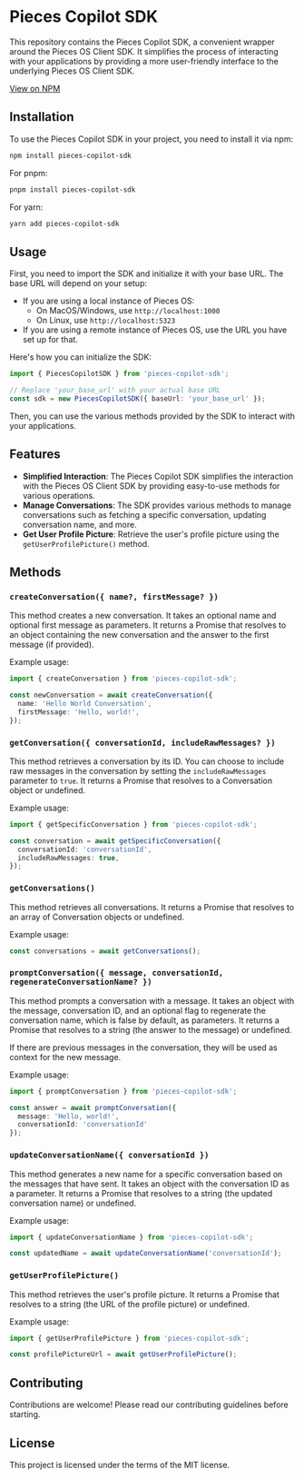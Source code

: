 # Pieces Copilot SDK

This repository contains the Pieces Copilot SDK, a convenient wrapper around the Pieces OS Client SDK. It simplifies the process of interacting with your applications by providing a more user-friendly interface to the underlying Pieces OS Client SDK.

[View on NPM](https://www.npmjs.com/package/pieces-copilot-sdk)

## Installation

To use the Pieces Copilot SDK in your project, you need to install it via npm:

```bash
npm install pieces-copilot-sdk
```

For pnpm:
```bash
pnpm install pieces-copilot-sdk
```

For yarn:
```bash
yarn add pieces-copilot-sdk
```

## Usage

First, you need to import the SDK and initialize it with your base URL. The base URL will depend on your setup:

- If you are using a local instance of Pieces OS:
  - On MacOS/Windows, use `http://localhost:1000`
  - On Linux, use `http://localhost:5323`
- If you are using a remote instance of Pieces OS, use the URL you have set up for that.

Here's how you can initialize the SDK:

```typescript
import { PiecesCopilotSDK } from 'pieces-copilot-sdk';

// Replace 'your_base_url' with your actual base URL
const sdk = new PiecesCopilotSDK({ baseUrl: 'your_base_url' });
```

Then, you can use the various methods provided by the SDK to interact with your applications.

## Features

- **Simplified Interaction**: The Pieces Copilot SDK simplifies the interaction with the Pieces OS Client SDK by providing easy-to-use methods for various operations.
- **Manage Conversations**: The SDK provides various methods to manage conversations such as fetching a specific conversation, updating conversation name, and more.
- **Get User Profile Picture**: Retrieve the user's profile picture using the `getUserProfilePicture()` method.

## Methods

### `createConversation({ name?, firstMessage? })`

This method creates a new conversation. It takes an optional name and optional first message as parameters. It returns a Promise that resolves to an object containing the new conversation and the answer to the first message (if provided).

Example usage:

```typescript
import { createConversation } from 'pieces-copilot-sdk';

const newConversation = await createConversation({
  name: 'Hello World Conversation',
  firstMessage: 'Hello, world!',
});
```

### `getConversation({ conversationId, includeRawMessages? })`

This method retrieves a conversation by its ID. You can choose to include raw messages in the conversation by setting the `includeRawMessages` parameter to `true`. It returns a Promise that resolves to a Conversation object or undefined.

Example usage:

```typescript
import { getSpecificConversation } from 'pieces-copilot-sdk';

const conversation = await getSpecificConversation({
  conversationId: 'conversationId',
  includeRawMessages: true,
});
```

### `getConversations()`

This method retrieves all conversations. It returns a Promise that resolves to an array of Conversation objects or undefined.

Example usage:

```typescript
const conversations = await getConversations();
```

### `promptConversation({ message, conversationId, regenerateConversationName? })`

This method prompts a conversation with a message. It takes an object with the message, conversation ID, and an optional flag to regenerate the conversation name, which is false by default, as parameters. It returns a Promise that resolves to a string (the answer to the message) or undefined.

If there are previous messages in the conversation, they will be used as context for the new message.

Example usage:

```typescript
import { promptConversation } from 'pieces-copilot-sdk';

const answer = await promptConversation({
  message: 'Hello, world!',
  conversationId: 'conversationId'
});
```

### `updateConversationName({ conversationId })`

This method generates a new name for a specific conversation based on the messages that have sent. It takes an object with the conversation ID as a parameter. It returns a Promise that resolves to a string (the updated conversation name) or undefined.

Example usage:

```typescript
import { updateConversationName } from 'pieces-copilot-sdk';

const updatedName = await updateConversationName('conversationId');
```

### `getUserProfilePicture()`

This method retrieves the user's profile picture. It returns a Promise that resolves to a string (the URL of the profile picture) or undefined.

Example usage:

```typescript
import { getUserProfilePicture } from 'pieces-copilot-sdk';

const profilePictureUrl = await getUserProfilePicture();
```

## Contributing

Contributions are welcome! Please read our contributing guidelines before starting.

## License

This project is licensed under the terms of the MIT license.
